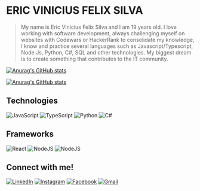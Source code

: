 # ERIC VINICIUS FELIX SILVA

> My name is Eric Vinicius Felix Silva and I am 19 years old. I love working with software development, always challenging myself on websites with Codewars or HackerRank to consolidate my knowledge, I know and practice several languages such as Javascript/Typescript, Node Js, Python, C#, SQL and other technologies. My biggest dream is to create something that contributes to the IT community.

[![Anurag's GitHub stats](https://github-readme-stats.vercel.app/api?username=Ericvini000&show_icons=true&theme=dracula&include_all_commits=true)](https://github.com/anuraghazra/github-readme-stats)

[![Anurag's GitHub stats](https://github-readme-stats.vercel.app/api/top-langs/?username=Ericvini000&layout=compact&langs_count=8&theme=dracula)](https://github.com/anuraghazra/github-readme-stats)

## Technologies

![JavaScript](https://img.shields.io/badge/JavaScript-000?style=for-the-badge&logo=javascript) ![TypeScript](https://img.shields.io/badge/TypeScript-000?style=for-the-badge&logo=typescript) ![Python](https://img.shields.io/badge/Python-000?style=for-the-badge&logo=python) ![C#](https://img.shields.io/badge/C%23-000?style=for-the-badge&logo=c-sharp&logoColor=823085)

## Frameworks
![React](https://img.shields.io/badge/React-000?style=for-the-badge&logo=react)
![NodeJS](https://img.shields.io/badge/NodeJs-000?style=for-the-badge&logo=nodedotjs)
![NodeJS](https://img.shields.io/badge/Express-000?style=for-the-badge&logo=express)
  
## Connect with me!

[![LinkedIn](https://img.shields.io/badge/LinkedIn-0E76A8?style=for-the-badge&logo=linkedin&logoColor=fff)](https://www.linkedin.com/in/eric-vinicius-felix-silva-457b63249/) [![Instagram](https://img.shields.io/badge/Instagram-E4405F?style=for-the-badge&logo=instagram&logoColor=white)](https://www.instagram.com/_ericvini_/) [![Facebook](https://img.shields.io/badge/Facebook-3b5998?style=for-the-badge&logo=facebook&logoColor=fff)](https://www.facebook.com/eric.felixsilva/) [![Gmail](https://img.shields.io/badge/-Gmail-ff5550?style=for-the-badge&logo=gmail&logoColor=white)](mailto:ericviniciusfelixsilva@gmail.com)
